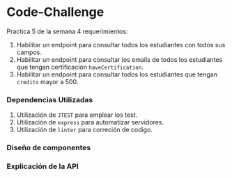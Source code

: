 # Code-Challenge
Practica 5 de la semana 4 requerimientos:

1. Habilitar un endpoint para consultar todos los estudiantes con todos sus campos.
2. Habilitar un endpoint para consultar los emails de todos los estudiantes que tengan certificación `haveCertification`.
3. Habilitar un endpoint para consultar todos los estudiantes que tengan `credits` mayor a 500.

### Dependencias Utilizadas

1. Utilización de `JTEST` para emplear los test.
2. Utilización de `express` para automatizar servidores.
3. Utilización de `linter` para correción de codigo.

### Diseño de componentes

### Explicación de la API
